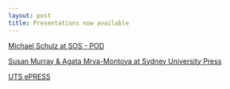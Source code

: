 ```yaml
---
layout: post
title: Presentations now available
---
```


[Michael Schulz at SOS - POD](CAULPublishing-X.github.io/POD_talk_2017.pdf)

[Susan Murray & Agata Mrva-Montoya at Sydney University Press](CAULPublishing-X.github.io/CAULX2017SydneyUniversityPress.pdf)

[UTS ePRESS](CAULPublishing-X.github.io/ePRESS_presentation_2017.pdf)



